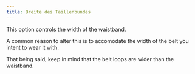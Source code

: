 ```yaml
---
title: Breite des Taillenbundes
---
```


This option controls the width of the waistband.

A common reason to alter this is to accomodate the width of the belt you intent to wear it with.

That being said, keep in mind that the belt loops are wider than the waistband.
